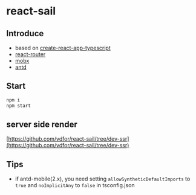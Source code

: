 # react-sail

## Introduce
+ based on [create-react-app-typescript](https://github.com/wmonk/create-react-app-typescript)
+ [react-router](https://github.com/ReactTraining/react-router)
+ [mobx](https://github.com/mobxjs/mobx)
+ [antd](https://ant.design)

## Start
```bash
npm i
npm start
```

## server side render
[https://github.com/vdfor/react-sail/tree/dev-ssr](https://github.com/vdfor/react-sail/tree/dev-ssr)

## Tips
+ if antd-mobile(2.x), you need setting `allowSyntheticDefaultImports` to `true` and `noImplicitAny` to `false` in tsconfig.json
